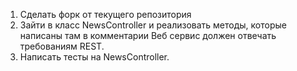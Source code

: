 1. Сделать форк от текущего репозитория
2. Зайти в класс NewsController и реализовать методы, которые написаны там в комментарии
   Веб сервис должен отвечать требованиям REST.
3. Написать тесты на NewsController.